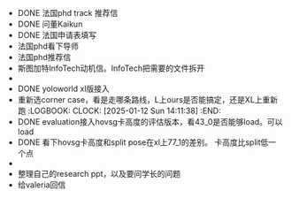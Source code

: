 - DONE 法国phd track 推荐信
- DONE 问董Kaikun
- DONE 法国申请表填写
- 法国phd看下导师
- 法国phd推荐信
- 斯图加特InfoTech动机信。InfoTech把需要的文件拆开
-
- DONE yoloworld xl版接入
- 重新选corner case，看是走哪条路线，L上ours是否能搞定，还是XL上重新跑
  :LOGBOOK:
  CLOCK: [2025-01-12 Sun 14:11:38]
  :END:
- DONE evaluation接入hovsg卡高度的评估版本，看43_0是否能够load。可以load
- DONE 看下hovsg卡高度和split pose在xl上77_1的差别。 卡高度比split低一个点
-
- 整理自己的research ppt，以及要问学长的问题
- 给valeria回信